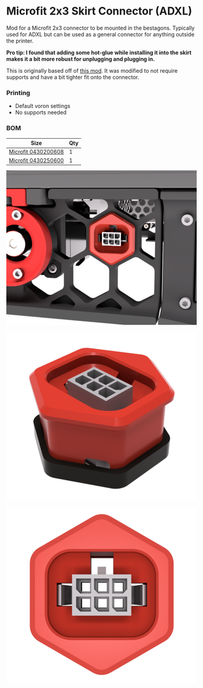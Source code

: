 # Microfit 2x3 Skirt Connector (ADXL)
Mod for a Microfit 2x3 connector to be mounted in the bestagons. Typically used for ADXL but can be used as a general connector for anything outside the printer.

 **Pro tip: I found that adding some hot-glue while installing it into the skirt makes it a bit more robust for unplugging and plugging in.**

This is originally based off of [this mod](https://github.com/Barcode-Labs/VORON_MODS/tree/main/INPUT_SHAPER_SKIRT_CONNECTOR). It was modified to not require supports and have a bit tighter fit onto the connector.

### Printing
  * Default voron settings
  * No supports needed

### BOM

Size | Qty
--- | ---
[Microfit 0430200608](https://www.digikey.com/en/products/detail/molex/0430200608/4481507) | 1
[Microfit 0430250600](https://www.digikey.com/en/products/detail/molex/0430250600/252498) | 1

![Microfit 2x3 Skirt Connector (ADXL)](Images/[a]_microfit_2x3_skirt_connector_adxl_skirt.png)

![Microfit 2x3 Skirt Connector (ADXL)](Images/[a]_microfit_2x3_skirt_connector_adxl_whole.png)

![Microfit 2x3 Skirt Connector (ADXL)](Images/[a]_microfit_2x3_skirt_connector_adxl.png)
